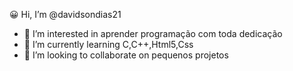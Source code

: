   😀 Hi, I’m @davidsondias21
- 👀 I’m interested in  aprender  programação  com toda dedicação 
- 🌱 I’m currently learning  C,C++,Html5,Css 
- 💞️ I’m looking to collaborate on  pequenos projetos

<!--
davidsondias21/davidsondias21 is a ✨ special ✨ repository because its `README.md` (this file) appears on your GitHub profile.
You can click the Preview link to take a look at your changes.
--->
